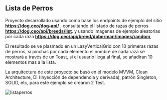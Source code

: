 ## Lista de Perros

Proyecto desarrollado usando como base los endpoints de ejemplo del sitio **https://dog.ceo/dog-api/** , consultando el listado de razas de perros **https://dog.ceo/api/breeds/list**. y usando imagenes de ejemplo aleatorias por cada raza **https://dog.ceo/api/breed/doberman/images/random**,

El resultado se ve plasmado en un LazyVerticalGrid con 10  primeras razas de perros, si pinchas por cada elemento el nombre de cada raza se mostrará a través de un Toast, si el usuario llega al final, se añadiran 10 elementos mas a la lista.

La arquitectura de este proyecto se basó en el modelo MVVM, Clean Architecture, DI (Inyección de dependencia y derivada), patrón Singleton, SOLID, etc, para este ejemplo se crearon 2 Test.


![listaperros](https://github.com/NicolasAvilaB/TestListDog/assets/36216299/134f501f-7b4b-4f55-8ab3-80863c8f6a8f)
